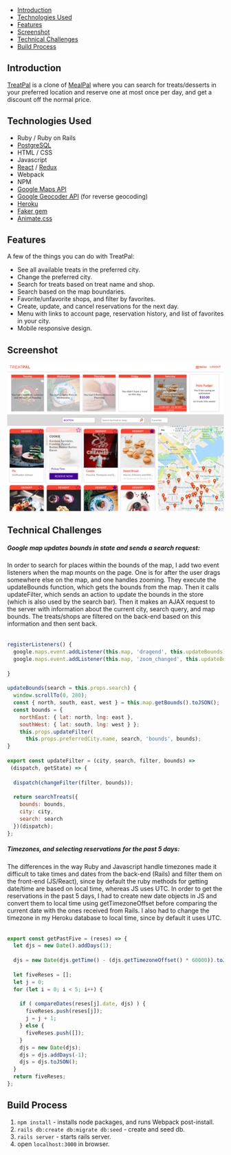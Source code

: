 
- [Introduction](#introduction)
- [Technologies Used](#technologies-used)
- [Features](#features)
- [Screenshot](#screenshot)
- [Technical Challenges](#technical-challenges)
- [Build Process](#build-process)

## Introduction

[TreatPal](https://treat-pal.herokuapp.com/) is a clone of [MealPal](https://mealpal.com/) where you can search for treats/desserts in your preferred location and reserve one at most once per day, and get a discount off the normal price.

## Technologies Used

* Ruby / Ruby on Rails
* [PostgreSQL](https://www.postgresql.org/)
* HTML / CSS
* Javascript
* [React](https://reactjs.org/) / [Redux](https://redux.js.org/)
* Webpack
* NPM
* [Google Maps API](https://developers.google.com/maps/documentation/javascript/tutorial)
* [Google Geocoder API](https://developers.google.com/maps/documentation/geocoding/start) (for reverse geocoding)
* [Heroku](https://heroku.com/)
* [Faker gem](https://github.com/stympy/faker)
* [Animate.css](https://daneden.github.io/animate.css/)

## Features

A few of the things you can do with TreatPal:

* See all available treats in the preferred city.
* Change the preferred city.
* Search for treats based on treat name and shop.
* Search based on the map boundaries.
* Favorite/unfavorite shops, and filter by favorites.
* Create, update, and cancel reservations for the next day.
* Menu with links to account page, reservation history, and list of favorites in your city.
* Mobile responsive design.

## Screenshot

![alt text](TreatPal-ScreenShot1.png "TreatPal")


## Technical Challenges

##### Google map updates bounds in state and sends a search request:

In order to search for places within the bounds of the map, I add two event listeners when the map mounts on the page. One is for after the user drags somewhere else on the map, and one handles zooming. They execute the updateBounds function, which gets the bounds from the map. Then it calls updateFilter, which sends an action to update the bounds in the store (which is also used by the search bar). Then it makes an AJAX request to the server with information about the current city, search query, and map bounds. The treats/shops are filtered on the back-end based on this information and then sent back.

```javascript

registerListeners() {
  google.maps.event.addListener(this.map, 'dragend', this.updateBounds);
  google.maps.event.addListener(this.map, 'zoom_changed', this.updateBounds);

}

updateBounds(search = this.props.search) {
  window.scrollTo(0, 280);
  const { north, south, east, west } = this.map.getBounds().toJSON();
  const bounds = {
    northEast: { lat: north, lng: east },
    southWest: { lat: south, lng: west } };
    this.props.updateFilter(
      this.props.preferredCity.name, search, 'bounds', bounds);
}

export const updateFilter = (city, search, filter, bounds) =>
 (dispatch, getState) => {

  dispatch(changeFilter(filter, bounds));

  return searchTreats({
    bounds: bounds,
    city: city,
    search: search
  })(dispatch);
};

```

##### Timezones, and selecting reservations for the past 5 days:

The differences in the way Ruby and Javascript handle timezones made it difficult to take times and dates from the back-end (Rails) and filter them on the front-end (JS/React), since by default the ruby methods for getting date/time are based on local time, whereas JS uses UTC. In order to get the reservations in the past 5 days, I had to create new date objects in JS and convert them to local time using getTimezoneOffset before comparing the current date with the ones received from Rails. I also had to change the timezone in my Heroku database to local time, since by default it uses UTC.


```javascript

export const getPastFive = (reses) => {
  let djs = new Date().addDays(1);

  djs = new Date(djs.getTime() - (djs.getTimezoneOffset() * 60000)).toJSON();

  let fiveReses = [];
  let j = 0;
  for (let i = 0; i < 5; i++) {

    if ( compareDates(reses[j].date, djs) ) {
      fiveReses.push(reses[j]);
      j = j + 1;
    } else {
      fiveReses.push([]);
    }
    djs = new Date(djs);
    djs = djs.addDays(-1);
    djs = djs.toJSON();
  }
  return fiveReses;
};

```

## Build Process

1. `npm install` - installs node packages, and runs Webpack post-install.
2. `rails db:create db:migrate db:seed` - create and seed db.
3. `rails server` - starts rails server.
4. open `localhost:3000` in browser.
